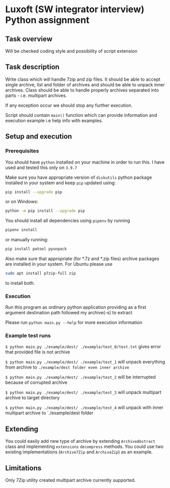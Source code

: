 # Luxoft (SW integrator interview)  Python assignment

## Task overview
Will be checked coding style and possibility of script extension

## Task description

Write class which will handle 7zip and zip files. It should be able to accept single archive, list and folder of archives and should be able to unpack inner archives.
Class should be able to handle properly archives separated into parts - i.e. multipart archives.

If any exception occur we should stop any further execution.

Script should contain `main()` function which can provide information and execution example i.e help info with examples.

## Setup and execution

### Prerequisites
You should have `python` installed on your machine in order to run this. I have used and tested this only on `3.9.7`

Make sure you have appropriate version of `diskutils` python package installed in your system and keep `pip` updated using:
```bash
pip install --upgrade pip
```
or on Windows:
```bash
python -m pip install --upgrade pip
```

You should install all dependencies using `pipenv` by running 

```bash
pipenv install
``` 

or manually running:

```bash
pip install patool pyunpack
```

Also make sure that appropriate (for *.7z and *.zip files) archive packages are installed in your system.
For Ubuntu please use
```bash
sudo apt install p7zip-full zip
```
to install both.

### Execution
Run this program as ordinary python application providing as a first argument destination path followed my archive(-s) to extract 

Please run `python main.py --help` for more execution information

### Example test runs

`$ python main.py ./example/dest/ ./example/test_0/test.txt` gives error that provided file is not archive

`$ python main.py ./example/dest/ ./example/test_1` will unpack everything from archive to `./example/dest folder even inner archive`

`$ python main.py ./example/dest/ ./example/test_2` will be interrupted because of corrupted archive

`$ python main.py ./example/dest/ ./example/test_3` will unpack multipart archive to target directory

`$ python main.py ./example/dest/ ./example/test_4` will unpack with inner multipart archive to `./example/dest folder

## Extending

You could easily add new type of archive by extending `ArchiveAbstract` class and implementing `extensions`
`decompress` methods. You could use two existing implementations (`Archive7Zip` and `ArchiveZip`) as an example.

## Limitations

Only 7Zip utility created multipart archive currently supported. 
